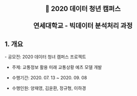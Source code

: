 <h2 align="center">🐳 2020 데이터 청년 캠퍼스<br><br>연세대학교 - 빅데이터 분석처리 과정</h2>

<h2>1. 개요</h2>
- 공모전: 2020 데이터 청녀 캠퍼스 프로젝트

- 주제: 교통정보 활용 미래 교통상황 예츠 모델 개발

- 수행기간: 2020. 07. 13 ~ 2020. 09. 08

- 수행인원: 양재영, 김윤환, 정규형, 이하경
